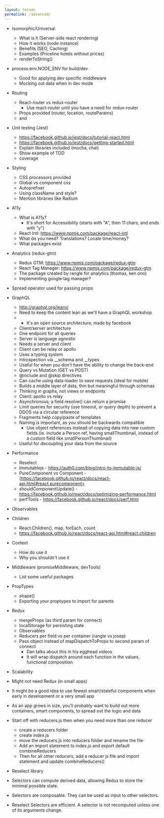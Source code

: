 ```yaml
---
layout: lesson
permalink: /advanced/
---
```


-   Isomorphic/Universal
    -   What is it (Server-side react rendering)
    -   How it works (node instance)
    -   Benefits (SEO, Caching)
    -   Examples (Priceline hotels without prices)
    -   renderToString()

-   process.env.NODE_ENV for build/dev
    -   Good for applying dev specific middleware
    -   Mocking out data when in dev mode

-   Routing
    -   React-router vs redux-router
        -   Use react-router until you have a need for redux-router
    -   Props provided (router, location, routeParams)
    -   <Route> and <Router>

-   Unit testing (Jest)
    -   https://facebook.github.io/jest/docs/tutorial-react.html
    -   https://facebook.github.io/jest/docs/getting-started.html
    -   Explain libraries included (mocha, chai)
    -   Show example of TDD
    -   coverage

-   Styling
    -   CSS processors provided
    -   Global vs component css
    -   Autoprefixer
    -   Using className and style?
    -   Mention libraries like Radium

-   A11y
    -   What is A11y?
        -   It's short for Accessibility (starts with "A", then 11 chars, and ends with "y")
    -   React Intl:
        <https://www.npmjs.com/package/react-intl>
    -   What do you need? Translations? Locale time/money?
    -   What packages exist

-   Analytics (redux-gtm)
    -   Redux GTM:
        <https://www.npmjs.com/package/redux-gtm>
    -   React Tag Manager:
        <https://www.npmjs.com/package/redux-gtm>
    -   The package created by rangle for analytics (thomas, ken ono)
    -   Implementing google tag manager?

-   Spread operator used for passing props

-   GraphQL
    -   <http://graphql.org/learn/>
    -   Need to keep the content lean as we'll have a GraphQL workshop
    -   -   It's an open source architecture, made by facebook
    -   Client/server architecture
    -   One endpoint for all queries
    -   Server is language agnostic
    -   Needs a server and client
    -   Client can be relay or apollo
    -   Uses a typing system
    -   Introspection via __schema and __types
    -   Useful for when you don't have the ability to change the back-end
    -   Query vs Mutation (GET vs POST)
    -   @include and @skip directives
    -   Can cache using data-loader to save requests (ideal for mobile)
    -   Builds a middle layer of data, thin but meaningful through schemas
    -   Thinking in graphs, not views or endpoints
    -   Client: apollo vs relay
    -   Asynchronous; a field resolve() can return a promise
    -   Limit queries for security (use timeout, or query depth) to prevent a DDOS via a circular reference
    -   Fragments help copy/paste of templates
    -   Naming is important, as you should be backwards compatible
        -   Use object references instead of copying data into new custom fields (ie. include a Person ref, having smallThumbnail, instead of a custom field like smallPersonThumbnail)
    -   Useful for decoupling your data from the source

-   Performance
    -   Reselect
    -   Immutablejs - <https://auth0.com/blog/intro-to-immutable-js/>
    -   PureComponent vs Component - (https://facebook.github.io/react/docs/react-api.html#react.purecomponent>
    -   shouldComponentUpdate() - <https://facebook.github.io/react/docs/optimizing-performance.html>
    -   perfTools - <https://facebook.github.io/react/docs/perf.html>

-   Observables

-   Children
    -   React.Children(), map, forEach, count
    -   <https://facebook.github.io/react/docs/react-api.html#react.children>

-   Context
    -   How do use it
    -   Why you shouldn't use it

-   Middleware (promiseMiddleware, devTools)
    -   List some useful packages

-   PropTypes
    -   shape()
    -   Exporting your proptypes to import for parents

-   Redux
    -   mergeProps (as third param for connect)
    -   localStorage for persisting state
    -   Observables
    -   Reducers per field vs per container (rangle vs josep)
    -   Pass object instead of mapDispatchToProps to second param of connect
        -   Dan talks about this in his egghead videos
        -   It will wrap dispatch around each function in the values, functional composition

-   Scalability

-   Might not need Redux (in small apps)

-   It might be a good idea to use fewest smart/stateful components when early in development or a very small app

-   As an app grows in size, you'll probably want to build out more containers, smart components, to spread out the logic and data

-   Start off with reducers.js then when you need more than one reducer
    -   create a reducers folder
    -   create index.js
    -   move the reducers.js into reducers folder and rename the file
    -   Add an import statement to index.js and export default combineReducers
    -   Then for all other reducers, add a reducer js file and import statement and update combineReducers()

-   Reselect library

-   Selectors can compute derived data, allowing Redux to store the minimal possible state.

-   Selectors are composable. They can be used as input to other selectors.

-   Reselect Selectors are efficient. A selector is not recomputed unless one of its arguments change.
